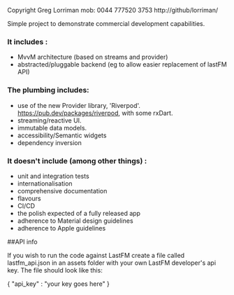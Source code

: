 
Copyright Greg Lorriman mob: 0044 777520 3753
http://github/lorriman/

Simple project to demonstrate commercial development capabilities.

### It includes :

- MvvM architecture (based on streams and provider)
- abstracted/pluggable backend (eg to allow easier replacement of lastFM API)

### The plumbing includes:

* use of the new Provider library, 'Riverpod'. https://pub.dev/packages/riverpod,  with some rxDart.
* streaming/reactive UI.
* immutable data models.
* accessibility/Semantic widgets
* dependency inversion

### It doesn't include (among other things) :

- unit and integration tests
- internationalisation
- comprehensive documentation
- flavours
- CI/CD
- the polish expected of a fully released app
- adherence to Material design guidelines
- adherence to Apple guidelines

##API info

If you wish to run the code against LastFM create a file called lastfm_api.json in an assets folder
with your own LastFM developer's api key. The file should look like this:

{
   "api_key" : "your key goes here"
}   
